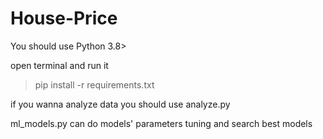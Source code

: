 # House-Price
You should use Python 3.8>

open terminal and run it
  > pip install -r requirements.txt

if you wanna analyze data you should use analyze.py

ml_models.py can do models' parameters tuning and search best models

